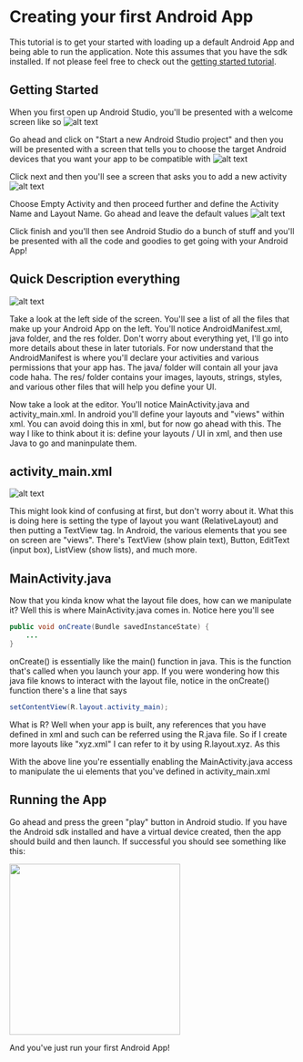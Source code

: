 # Creating your first Android App
This tutorial is to get your started with loading up a default Android App and being able to run the application. Note this assumes that you have the sdk installed. If not please feel free to check out the [getting started tutorial](../gettingStarted/README.md).

## Getting Started
When you first open up Android Studio, you'll be presented with a welcome screen like so
![alt text](https://github.com/savala/tilAndroid/blob/master/firstAndroidApp/screenshots/welcomeScreen.png "Welcome Screen")


Go ahead and click on "Start a new Android Studio project" and then you will be presented with a screen that tells you to choose the target Android devices that you want your app to be compatible with
![alt text](https://github.com/savala/tilAndroid/blob/master/firstAndroidApp/screenshots/targetDevice.png "Target Devices")


Click next and then you'll see a screen that asks you to add a new activity
![alt text](https://github.com/savala/tilAndroid/blob/master/firstAndroidApp/screenshots/chooseDefault.png "Choose Activity")


Choose Empty Activity and then proceed further and define the Activity Name and Layout Name. Go ahead and leave the default values
![alt text](https://github.com/savala/tilAndroid/blob/master/firstAndroidApp/screenshots/emptyActivityName.png "Main Activity Name")


Click finish and you'll then see Android Studio do a bunch of stuff and you'll be presented with all the code and goodies to get going with your Android App!

## Quick Description everything
![alt text](https://github.com/savala/tilAndroid/blob/master/firstAndroidApp/screenshots/mainScreen.png "Main Screen")


Take a look at the left side of the screen. You'll see a list of all the files that make up your Android App on the left. You'll notice AndroidManifest.xml, java folder, and the res folder. Don't worry about everything yet, I'll go into more details about these in later tutorials. For now understand that the AndroidManifest is where you'll declare your activities and various permissions that your app has. The java/ folder will contain all your java code haha. The res/ folder contains your images, layouts, strings, styles, and various other files that will help you define your UI.


Now take a look at the editor. You'll notice MainActivity.java and activity_main.xml. In android you'll define your layouts and "views" within xml. You can avoid doing this in xml, but for now go ahead with this. The way I like to think about it is: define your layouts / UI in xml, and then use Java to go and maninpulate them.

## activity_main.xml
![alt text](https://github.com/savala/tilAndroid/blob/master/firstAndroidApp/screenshots/layout.png "Layout")


This might look kind of confusing at first, but don't worry about it. What this is doing here is setting the type of layout you want (RelativeLayout) and then putting a TextView tag. In Android, the various elements that you see on screen are "views". There's TextView (show plain text), Button, EditText (input box), ListView (show lists), and much more.

## MainActivity.java
Now that you kinda know what the layout file does, how can we manipulate it? Well this is where MainActivity.java comes in. Notice here you'll see
```java
public void onCreate(Bundle savedInstanceState) {
    ...
}
```

onCreate() is essentially like the main() function in java. This is the function that's called when you launch your app. If you were wondering how this java file knows to interact with the layout file, notice in the onCreate() function there's a line that says

```java
setContentView(R.layout.activity_main);
```


What is R? Well when your app is built, any references that you have defined in xml and such can be referred using the R.java file. So if I create more layouts like "xyz.xml" I can refer to it by using R.layout.xyz. As this  


With the above line you're essentially enabling the MainActivity.java access to manipulate the ui elements that you've defined in activity_main.xml

## Running the App
Go ahead and press the green "play" button in Android studio. If you have the Android sdk installed and have a virtual device created, then the app should build and then launch. If successful you should see something like this:

<img src="https://github.com/savala/tilAndroid/blob/master/firstAndroidApp/screenshots/appRun.png" width="300px" height="300px">

And you've just run your first Android App!
